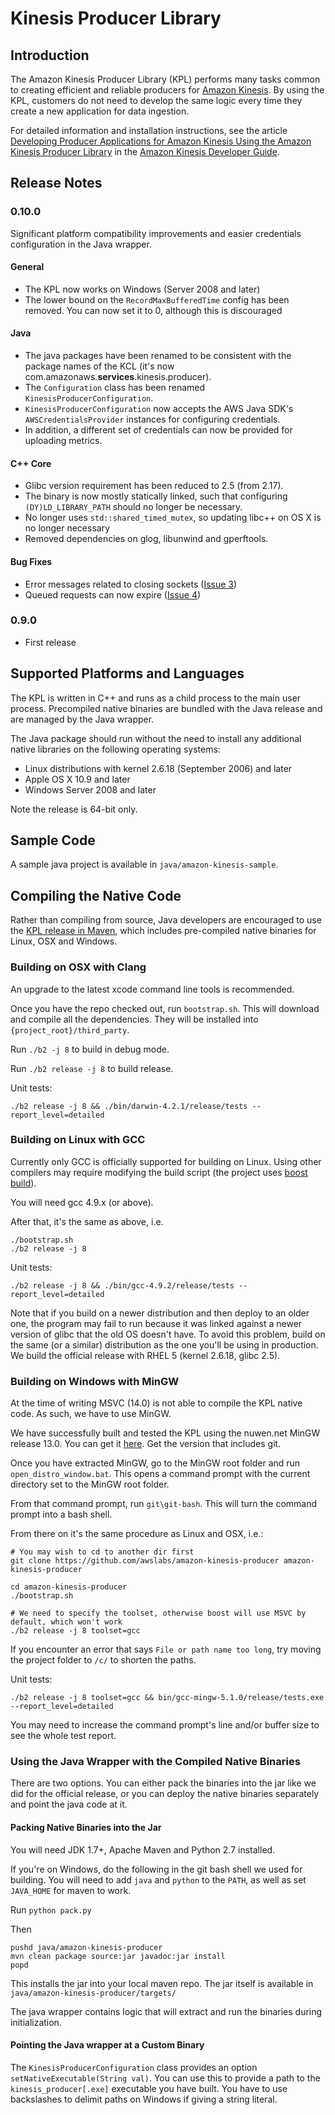 # Kinesis Producer Library

## Introduction

The Amazon Kinesis Producer Library (KPL) performs many tasks common to creating efficient and reliable producers for [Amazon Kinesis][amazon-kinesis]. By using the KPL, customers do not need to develop the same logic every time they create a new application for data ingestion.

For detailed information and installation instructions, see the article [Developing Producer Applications for Amazon Kinesis Using the Amazon Kinesis Producer Library][amazon-kpl-docs] in the [Amazon Kinesis Developer Guide][kinesis-developer-guide].

## Release Notes

### 0.10.0

Significant platform compatibility improvements and easier credentials configuration in the Java wrapper.

#### General

+ The KPL now works on Windows (Server 2008 and later)
+ The lower bound on the `RecordMaxBufferedTime` config has been removed. You can now set it to 0, although this is discouraged

#### Java

+ The java packages have been renamed to be consistent with the package names of the KCL (it's now com.amazonaws.__services__.kinesis.producer).
+ The `Configuration` class has been renamed `KinesisProducerConfiguration`.
+ `KinesisProducerConfiguration` now accepts the AWS Java SDK's `AWSCredentialsProvider` instances for configuring credentials.
+ In addition, a different set of credentials can now be provided for uploading metrics.

#### C++ Core

+ Glibc version requirement has been reduced to 2.5 (from 2.17).
+ The binary is now mostly statically linked, such that configuring `(DY)LD_LIBRARY_PATH` should no longer be necessary.
+ No longer uses `std::shared_timed_mutex`, so updating libc++ on OS X is no longer necessary
+ Removed dependencies on glog, libunwind and gperftools.

#### Bug Fixes

+ Error messages related to closing sockets ([Issue 3](https://github.com/awslabs/amazon-kinesis-producer/issues/3))
+ Queued requests can now expire ([Issue 4](https://github.com/awslabs/amazon-kinesis-producer/issues/4))

### 0.9.0
+ First release

## Supported Platforms and Languages

The KPL is written in C++ and runs as a child process to the main user process. Precompiled native binaries are bundled with the Java release and are managed by the Java wrapper.

The Java package should run without the need to install any additional native libraries on the following operating systems:

+ Linux distributions with kernel 2.6.18 (September 2006) and later
+ Apple OS X 10.9 and later
+ Windows Server 2008 and later

Note the release is 64-bit only.

[kinesis-developer-guide]: http://docs.aws.amazon.com/kinesis/latest/dev/introduction.html
[amazon-kinesis]: http://aws.amazon.com/kinesis
[amazon-kpl-docs]: http://docs.aws.amazon.com/kinesis/latest/dev/developing-producers-with-kpl.html

## Sample Code

A sample java project is available in `java/amazon-kinesis-sample`.

## Compiling the Native Code

Rather than compiling from source, Java developers are encouraged to use the [KPL release in Maven](https://search.maven.org/#search%7Cga%7C1%7Camazon-kinesis-producer), which includes pre-compiled native binaries for Linux, OSX and Windows.

### Building on OSX with Clang

An upgrade to the latest xcode command line tools is recommended.

Once you have the repo checked out, run `bootstrap.sh`. This will download and compile all the dependencies. They will be installed into `{project_root}/third_party`.

Run `./b2 -j 8` to build in debug mode.

Run `./b2 release -j 8` to build release.

Unit tests:

```
./b2 release -j 8 && ./bin/darwin-4.2.1/release/tests --report_level=detailed
```

### Building on Linux with GCC

Currently only GCC is officially supported for building on Linux. Using other compilers may require modifying the build script (the project uses [boost build](http://www.boost.org/build/)).

You will need gcc 4.9.x (or above).

After that, it's the same as above, i.e.

```
./bootstrap.sh
./b2 release -j 8
```

Unit tests:

```
./b2 release -j 8 && ./bin/gcc-4.9.2/release/tests --report_level=detailed
```

Note that if you build on a newer distribution and then deploy to an older one, the program may fail to run because it was linked against a newer version of glibc that the old OS doesn't have. To avoid this problem, build on the same (or a similar) distribution as the one you'll be using in production. We build the official release with RHEL 5 (kernel 2.6.18, glibc 2.5).

### Building on Windows with MinGW

At the time of writing MSVC (14.0) is not able to compile the KPL native code. As such, we have to use MinGW.

We have successfully built and tested the KPL using the nuwen.net MinGW release 13.0. You can get it [here](http://nuwen.net/mingw.html). Get the version that includes git.

Once you have extracted MinGW, go to the MinGW root folder and run `open_distro_window.bat`. This opens a command prompt with the current directory set to the MinGW root folder.

From that command prompt, run `git\git-bash`. This will turn the command prompt into a bash shell.

From there on it's the same procedure as Linux and OSX, i.e.:

```
# You may wish to cd to another dir first
git clone https://github.com/awslabs/amazon-kinesis-producer amazon-kinesis-producer

cd amazon-kinesis-producer
./bootstrap.sh

# We need to specify the toolset, otherwise boost will use MSVC by default, which won't work
./b2 release -j 8 toolset=gcc
```

If you encounter an error that says `File or path name too long`, try moving the project folder to `/c/` to shorten the paths.

Unit tests:

```
./b2 release -j 8 toolset=gcc && bin/gcc-mingw-5.1.0/release/tests.exe --report_level=detailed
```

You may need to increase the command prompt's line and/or buffer size to see the whole test report.

### Using the Java Wrapper with the Compiled Native Binaries

There are two options. You can either pack the binaries into the jar like we did for the official release, or you can deploy the native binaries separately and point the java code at it.

#### Packing Native Binaries into the Jar

You will need JDK 1.7+, Apache Maven and Python 2.7 installed.

If you're on Windows, do the following in the git bash shell we used for building. You will need to add `java` and `python` to the `PATH`, as well as set `JAVA_HOME` for maven to work. 

Run `python pack.py`

Then

```
pushd java/amazon-kinesis-producer
mvn clean package source:jar javadoc:jar install
popd
```
This installs the jar into your local maven repo. The jar itself is available in `java/amazon-kinesis-producer/targets/`

The java wrapper contains logic that will extract and run the binaries during initialization.

#### Pointing the Java wrapper at a Custom Binary

The `KinesisProducerConfiguration` class provides an option `setNativeExecutable(String val)`. You can use this to provide a path to the `kinesis_producer[.exe]` executable you have built. You have to use backslashes to delimit paths on Windows if giving a string literal.

